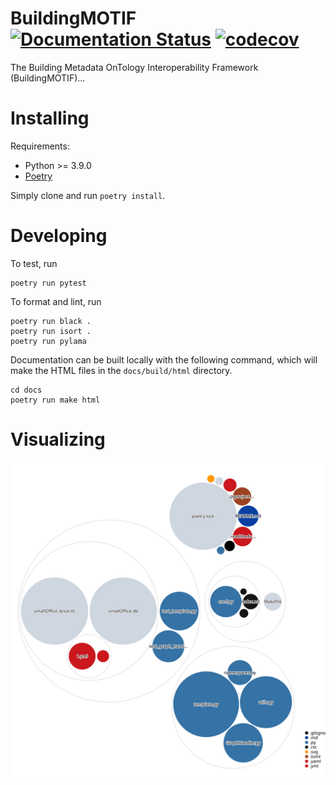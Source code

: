# BuildingMOTIF [![Documentation Status](https://readthedocs.org/projects/buildingmotif/badge/?version=latest)](https://buildingmotif.readthedocs.io/en/latest/?badge=latest) [![codecov](https://codecov.io/gh/NREL/BuildingMOTIF/branch/main/graph/badge.svg?token=HAFSYH45NX)](https://codecov.io/gh/NREL/BuildingMOTIF) 

The Building Metadata OnTology Interoperability Framework (BuildingMOTIF)...

# Installing

Requirements:
- Python >= 3.9.0
- [Poetry](https://python-poetry.org/docs/)

Simply clone and run `poetry install`.

# Developing
To test, run 
``` 
poetry run pytest
```

To format and lint, run
```
poetry run black .
poetry run isort .
poetry run pylama
```

Documentation can be built locally with the following command, which will make the HTML files in the `docs/build/html` directory.

```
cd docs
poetry run make html
```

# Visualizing

![repo-vis](./diagram.svg)
